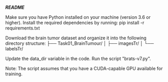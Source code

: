 ***README***

Make sure you have Python installed on your machine (version 3.6 or higher).
Install the required dependencies by running: pip install -r requirements.txt

Download the brain tumor dataset and organize it into the following directory structure:
├── Task01_BrainTumour/
│   ├── imagesTr/
│   └── labelsTr/

Update the data_dir variable in the code.
Run the script "brats-v7.py".

Note: The script assumes that you have a CUDA-capable GPU available for training. 
